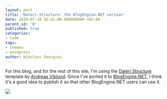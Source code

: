 ```yaml
---
layout: post
title: 'Daleri Structure: the BlogEngine.NET version'
date: 2010-07-18 16:41:00.000000000 +02:00
parent_id: '0'
published: true
categories:
- Code
tags:
- themes
- wordpress
author: Nikolaos Georgiou
---
```


For this blog, and for the rest of this site, I'm using the <a href="http://andreasviklund.com/templates/daleri-structure/">Daleri Structure</a> template by <a href="http://andreasviklund.com/">Andreas Viklund</a>. Since I've ported it to <a href="http://www.dotnetblogengine.net/">BlogEngine.NET</a>, I think it's a good idea to publish it so that other BlogEngine.NET users can use it.

<img src="{{ site.baseurl }}/assets/2010/daleri-structure.png" />

